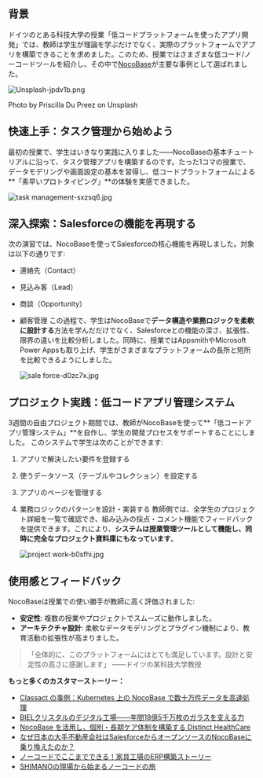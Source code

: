 ## 背景

ドイツのとある科技大学の授業「低コードプラットフォームを使ったアプリ開発」では、教師は学生が理論を学ぶだけでなく、実際のプラットフォームでアプリを構築できることを求めました。このため、授業ではさまざまな低コード/ノーコードツールを紹介し、その中で[NocoBase](http://www.nocobase.com/cn)が主要な事例として選ばれました。

![Unsplash-jpdv1b.png](https://static-docs.nocobase.com/Unsplash-jpdv1b.png)

Photo by Priscilla Du Preez on Unsplash

## 快速上手：タスク管理から始めよう

最初の授業で、学生はいきなり実践に入りました——NocoBaseの基本チュートリアルに沿って、タスク管理アプリを構築するのです。たった1コマの授業で、データモデリングや画面設定の基本を習得し、低コードプラットフォームによる**「素早いプロトタイピング」**の体験を実感できました。

![task management-sxzsq6.jpg](https://static-docs.nocobase.com/task%20management-sxzsq6.jpg)

## 深入探索：Salesforceの機能を再現する

次の演習では、NocoBaseを使ってSalesforceの核心機能を再現しました。対象は以下の通りです:

* 連絡先（Contact）
* 見込み客（Lead）
* 商談（Opportunity）
* 顧客管理
  この過程で、学生はNocoBaseで**データ構造や業務ロジックを柔軟に設計する**方法を学んだだけでなく、Salesforceとの機能の深さ、拡張性、限界の違いを比較分析しました。同時に、授業ではAppsmithやMicrosoft Power Appsも取り上げ、学生がさまざまなプラットフォームの長所と短所を比較できるようにしました。

  ![sale force-d0zc7x.jpg](https://static-docs.nocobase.com/sale%20force-d0zc7x.jpg)

## プロジェクト実践：低コードアプリ管理システム

3週間の自由プロジェクト期間では、教師がNocoBaseを使って**「低コードアプリ管理システム」**を自作し、学生の開発プロセスをサポートすることにしました。
このシステムで学生は次のことができます:

1. アプリで解決したい要件を登録する
2. 使うデータソース（テーブルやコレクション）を設定する
3. アプリのページを管理する
4. 業務ロジックのパターンを設計・実装する
   教師側では、全学生のプロジェクト詳細を一覧で確認でき、組み込みの採点・コメント機能でフィードバックを提供できます。これにより、**システムは授業管理ツールとして機能し、同時に完全なプロジェクト資料庫にもなっています**。

   ![project work-b0sfhi.jpg](https://static-docs.nocobase.com/project%20work-b0sfhi.jpg)

## 使用感とフィードバック

NocoBaseは授業での使い勝手が教師に高く評価されました:

* **安定性**: 複数の授業やプロジェクトでスムーズに動作しました。
* **アーキテクチャ設計**: 柔軟なデータモデリングとプラグイン機制により、教育活動の拡張性が高まりました。

> 「全体的に、このプラットフォームにはとても満足しています。設計と安定性の高さに感謝します」
> ——ドイツの某科技大学教授

**もっと多くのカスタマーストーリー：**

* [Classact の事例：Kubernetes 上の NocoBase で数十万件データを高速処理](https://www.nocobase.com/ja/blog/classact)
* [BIELクリスタルのデジタル工場——年間18億5千万枚のガラスを支える力](https://www.nocobase.com/ja/blog/bielcrystal)
* [NocoBase を活用し、個別・長期ケア体制を構築する Distinct HealthCare](https://www.nocobase.com/ja/blog/distinct-healthcare)
* [なぜ日本の大手不動産会社はSalesforceからオープンソースのNocoBaseに乗り換えたのか？](https://www.nocobase.com/ja/blog/century-21)
* [ノーコードでここまでできる！家具工場のERP構築ストーリー](https://www.nocobase.com/ja/blog/olmon)
* [SHIMANOの現場から始まるノーコードの旅](https://www.nocobase.com/ja/blog/shimano)
